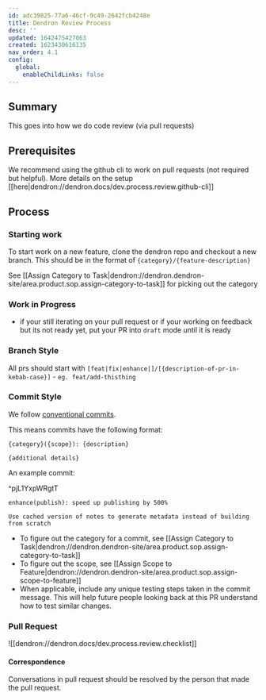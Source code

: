 ```yaml
---
id: adc39825-77a6-46cf-9c49-2642fcb4248e
title: Dendron Review Process
desc: ''
updated: 1642475427063
created: 1623430616135
nav_order: 4.1
config:
  global:
    enableChildLinks: false
---
```


## Summary

This goes into how we do code review (via pull requests)

## Prerequisites

We recommend using the github cli to work on pull requests (not required but helpful). More details on the setup [[here|dendron://dendron.docs/dev.process.review.github-cli]]

## Process

### Starting work

To start work on a new feature, clone the dendron repo and checkout a new branch. This should be in the format of `{category}/{feature-description}`

See [[Assign Category to Task|dendron://dendron.dendron-site/area.product.sop.assign-category-to-task]] for picking out the category

### Work in Progress
- if your still iterating on your pull request or if your working on feedback but its not ready yet, put your PR into `draft` mode until it is ready

### Branch Style

All prs should start with `[feat|fix|enhance|]/[{description-of-pr-in-kebab-case}]`
    - `eg. feat/add-thisthing`

### Commit Style

We follow [conventional commits](https://www.conventionalcommits.org/en/v1.0.0/).

This means commits have the following format:

```
{category}({scope}): {description}

{additional details}
```

An example commit:

^pjL1YxpWRgtT
``` 
enhance(publish): speed up publishing by 500%

Use cached version of notes to generate metadata instead of building from scratch
```

* To figure out the category for a commit, see [[Assign Category to Task|dendron://dendron.dendron-site/area.product.sop.assign-category-to-task]]
* To figure out the scope, see [[Assign Scope to Feature|dendron://dendron.dendron-site/area.product.sop.assign-scope-to-feature]]
* When applicable, include any unique testing steps taken in the commit message. This will help future people looking back at this PR understand how to test similar changes.

### Pull Request
![[dendron://dendron.docs/dev.process.review.checklist]]

#### Correspondence

Conversations in pull request should be resolved by the person that made the pull request. 